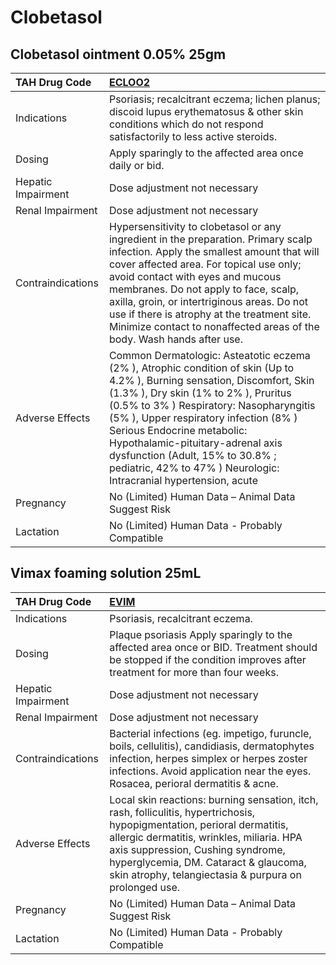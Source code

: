 # Clobetasol

## Clobetasol ointment 0.05% 25gm

| TAH Drug Code      | [**ECLOO2**](https://www.tahsda.org.tw/drugs/hissearch.php?drug_code=ECLOO2)                                                                                                                                                                                                                                                                                                                                                     |
|:-------------------|:---------------------------------------------------------------------------------------------------------------------------------------------------------------------------------------------------------------------------------------------------------------------------------------------------------------------------------------------------------------------------------------------------------------------------------|
| Indications        | Psoriasis; recalcitrant eczema; lichen planus; discoid lupus erythematosus & other skin conditions which do not respond satisfactorily to less active steroids.                                                                                                                                                                                                                                                                  |
| Dosing             | Apply sparingly to the affected area once daily or bid.                                                                                                                                                                                                                                                                                                                                                                          |
| Hepatic Impairment | Dose adjustment not necessary                                                                                                                                                                                                                                                                                                                                                                                                    |
| Renal Impairment   | Dose adjustment not necessary                                                                                                                                                                                                                                                                                                                                                                                                    |
| Contraindications  | Hypersensitivity to clobetasol or any ingredient in the preparation. Primary scalp infection. Apply the smallest amount that will cover affected area. For topical use only; avoid contact with eyes and mucous membranes. Do not apply to face, scalp, axilla, groin, or intertriginous areas. Do not use if there is atrophy at the treatment site. Minimize contact to nonaffected areas of the body. Wash hands after use.   |
| Adverse Effects    | Common Dermatologic: Asteatotic eczema (2% ), Atrophic condition of skin (Up to 4.2% ), Burning sensation, Discomfort, Skin (1.3% ), Dry skin (1% to 2% ), Pruritus (0.5% to 3% ) Respiratory: Nasopharyngitis (5% ), Upper respiratory infection (8% ) Serious Endocrine metabolic: Hypothalamic-pituitary-adrenal axis dysfunction (Adult, 15% to 30.8% ; pediatric, 42% to 47% ) Neurologic: Intracranial hypertension, acute |
| Pregnancy          | No (Limited) Human Data – Animal Data Suggest Risk                                                                                                                                                                                                                                                                                                                                                                               |
| Lactation          | No (Limited) Human Data - Probably Compatible                                                                                                                                                                                                                                                                                                                                                                                    |

## Vimax foaming solution 25mL

| TAH Drug Code      | [**EVIM**](https://www.tahsda.org.tw/drugs/hissearch.php?drug_code=EVIM)                                                                                                                                                                                                                                    |
|:-------------------|:------------------------------------------------------------------------------------------------------------------------------------------------------------------------------------------------------------------------------------------------------------------------------------------------------------|
| Indications        | Psoriasis, recalcitrant eczema.                                                                                                                                                                                                                                                                             |
| Dosing             | Plaque psoriasis Apply sparingly to the affected area once or BID. Treatment should be stopped if the condition improves after treatment for more than four weeks.                                                                                                                                          |
| Hepatic Impairment | Dose adjustment not necessary                                                                                                                                                                                                                                                                               |
| Renal Impairment   | Dose adjustment not necessary                                                                                                                                                                                                                                                                               |
| Contraindications  | Bacterial infections (eg. impetigo, furuncle, boils, cellulitis), candidiasis, dermatophytes infection, herpes simplex or herpes zoster infections. Avoid application near the eyes. Rosacea, perioral dermatitis & acne.                                                                                   |
| Adverse Effects    | Local skin reactions: burning sensation, itch, rash, folliculitis, hypertrichosis, hypopigmentation, perioral dermatitis, allergic dermatitis, wrinkles, miliaria. HPA axis suppression, Cushing syndrome, hyperglycemia, DM. Cataract & glaucoma, skin atrophy, telangiectasia & purpura on prolonged use. |
| Pregnancy          | No (Limited) Human Data – Animal Data Suggest Risk                                                                                                                                                                                                                                                          |
| Lactation          | No (Limited) Human Data - Probably Compatible                                                                                                                                                                                                                                                               |


